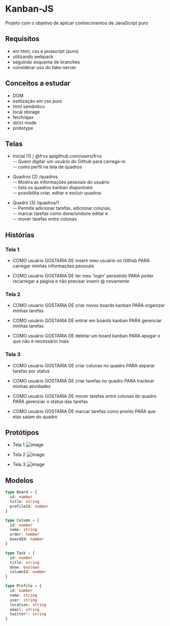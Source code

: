# Kanban-JS
Projeto com o objetivo de aplicar conhecimentos de JavaScript puro

## Requisitos
- em html, css e javascript (puro)
- utilizando webpack
- seguindo esquema de branches
- considerar uso do fake-server

## Conceitos a estudar
- DOM
- estilização em css puro
- html semântico
- local storage
- fetch/ajax
- strict mode
- prototype 

## Telas 
- Inicial (1) / @frvs apigithub.com/users/frvs  
-- Quero digitar um usuário do Github para carregá-lo  
-- como perfil na tela de quadros  

- Quadros (2) /quadros  
-- Mostra as informações pessoais do usuário  
-- lista os quadros kanban disponíveis  
-- possibilita criar, editar e excluir quadros  

- Quadro (3) /quadros/1  
-- Permite adicionar tarefas, adicionar colunas,  
-- marcar tarefas como done/undone editar e  
-- mover tarefas entre colunas  

## Histórias  

### Tela 1  
- COMO usuário
GOSTARIA DE inserir meu usuário no Github
PARA carregar minhas informações pessoais

- COMO usuário
GOSTARIA DE ter meu 'login' persistido
PARA poder recarregar a página e não precisar inserir @ novamente

### Tela 2
- COMO usuário
GOSTARIA DE criar novos boards kanban
PARA organizar minhas tarefas

- COMO usuário
GOSTARIA DE entrar em boards kanban
PARA gerenciar minhas tarefas

- COMO usuário
GOSTARIA DE deletar um board kanban
PARA apagar o que não é necessário mais

### Tela 3
- COMO usuário
GOSTARIA DE criar colunas no quadro
PARA separar tarefas por status

- COMO usuário
GOSTARIA DE criar tarefas no quadro
PARA trackear minhas atividades

- COMO usuário
GOSTARIA DE mover tarefas entre colunas do quadro
PARA gerenciar o status das tarefas

- COMO usuário
GOSTARIA DE marcar tarefas como pronto
PARA que elas saiam do quadro

## Protótipos

* Tela 1
![image](https://user-images.githubusercontent.com/38838958/128950489-beb8749b-452e-4a20-9b6d-41d924d1b8f0.png)

* Tela 2
![image](https://user-images.githubusercontent.com/38838958/128950927-bdddc133-7191-462f-8d9f-eccfa34eb426.png)

* Tela 3
![image](https://user-images.githubusercontent.com/38838958/128951216-8ef53f38-2bba-4189-b32b-36ea66243244.png)

## Modelos

```typescript
type Board = {
  id: number
  title: string
  profileId: number
}

type Column = { 
  id: number
  name: string
  order: number
  boardId: number
}

type Task = {
  id: number
  title: string
  done: boolean
  columnId: number
}

type Profile = {
  id: number
  name: string
  user: string
  location: string
  email: string
  twitter?: string
}
```
